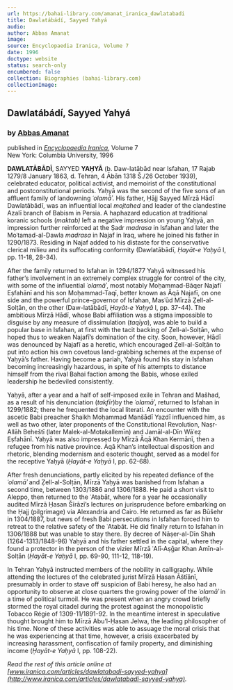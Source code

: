 ```yaml
---
url: https://bahai-library.com/amanat_iranica_dawlatabadi
title: Dawlatábádí, Sayyed Yahyá
audio: 
author: Abbas Amanat
image: 
source: Encyclopaedia Iranica, Volume 7
date: 1996
doctype: website
status: search-only
encumbered: false
collection: Biographies (bahai-library.com)
collectionImage: 
---
```



## Dawlatábádí, Sayyed Yahyá

### by [Abbas Amanat](https://bahai-library.com/author/Abbas+Amanat)

published in [_Encyclopaedia Iranica_](https://bahai-library.com/series/Encyclopaedia%20Iranica), Volume 7  
New York: Columbia University, 1996


**DAWLATĀBĀDĪ**, SAYYED **YAḤYĀ** (b. Daw-latābād near Isfahan, 17 Rajab 1279/8 January 1863, d. Tehran, 4 Ābān 1318 Š./26 October 1939), celebrated educator, political activist, and memoirist of the constitutional and postconstitutional periods. Yaḥyā was the second of the five sons of an affluent family of landowning _ʿolamāʾ_. His father, Ḥājj Sayyed Mīrzā Hādī Dawlatābādī, was an influential local _mojtahed_ and leader of the clandestine Azalī branch of Babism in Persia. A haphazard education at traditional koranic schools (_maktab)_ left a negative impression on young Yaḥyā, an impression further reinforced at the Ṣadr _madrasa_ in Isfahan and later the Moʿtamad-al-Dawla _madrasa_ in Najaf in Iraq, where he joined his father in 1290/1873. Residing in Najaf added to his distaste for the conservative clerical milieu and its suffocating conformity (Dawlatābādī, _Ḥayāt-e Yaḥyā_ I, pp. 11-18, 28-34).

After the family returned to Isfahan in 1294/1877 Yaḥyā witnessed his father’s involvement in an extremely complex struggle for control of the city, with some of the influential _ʿolamāʾ_, most notably Moḥammad-Bāqer Najafī Eṣfahānī and his son Moḥammad-Taqī, better known as Āqā Najafī, on one side and the powerful prince-governor of Isfahan, Masʿūd Mīrzā Ẓell-al-Solṭān, on the other (Daw-latābādī, _Ḥayāt-e Yaḥyā_ I, pp. 37-44). The ambitious Mīrzā Hādī, whose Babi affiliation was a stigma impossible to disguise by any measure of dissimulation (_taqīya_), was able to build a popular base in Isfahan, at first with the tacit backing of Ẓell-al-Solṭān, who hoped thus to weaken Najafī’s domination of the city. Soon, however, Hādī was denounced by Najafī as a heretic, which encouraged Ẓell-al-Solṭān to put into action his own covetous land-grabbing schemes at the expense of Yaḥyā’s father. Having become a pariah, Yaḥyā found his stay in Isfahan becoming increasingly hazardous, in spite of his attempts to distance himself from the rival Bahai faction among the Babis, whose exiled leadership he bedeviled consistently.

Yaḥyā, after a year and a half of self-imposed exile in Tehran and Mašhad, as a result of his denunciation (_takfīr_)by the _ʿolamāʾ_, returned to Isfahan in 1299/1882; there he frequented the local literati. An encounter with the ascetic Babi preacher Shaikh Moḥammad Manšādī Yazdī influenced him, as well as two other, later proponents of the Constitutional Revolution, Naṣr-Allāh Beheštī (later Malek-al-Motakallemīn) and Jamāl-al-Dīn Wāʿeẓ Eṣfahānī. Yaḥyā was also impressed by Mīrzā Āqā Khan Kermānī, then a refugee from his native province. Āqā Khan’s intellectual disposition and rhetoric, blending modernism and esoteric thought, served as a model for the receptive Yaḥyā (_Ḥayāt-e Yaḥyā_ I, pp. 62-68).

After fresh denunciations, partly elicited by his repeated defiance of the _ʿolamāʾ_ and Ẓell-al-Solṭān, Mīrzā Yaḥyā was banished from Isfahan a second time, between 1303/1886 and 1306/1888. He paid a short visit to Aleppo, then returned to the ʿAtabāt, where for a year he occasionally audited Mīrzā Ḥasan Šīrāzī’s lectures on jurisprudence before embarking on the Ḥajj (pilgrimage) via Alexandria and Cairo. He returned as far as Būšehr in 1304/1887, but news of fresh Babi persecutions in Isfahan forced him to retreat to the relative safety of the ʿAtabāt. He did finally return to Isfahan in 1306/1888 but was unable to stay there. By decree of Nāṣer-al-Dīn Shah (1264-1313/1848-96) Yaḥyā and his father settled in the capital, where they found a protector in the person of the vizier Mīrzā ʿAlī-Aṣḡar Khan Amīn-al-Solṭān (_Ḥayāt-e Yaḥyā_ I, pp. 69-90, 111-12, 118-19).

In Tehran Yaḥyā instructed members of the nobility in calligraphy. While attending the lectures of the celebrated jurist Mīrzā Ḥasan Āštīānī, presumably in order to stave off suspicion of Babi heresy, he also had an opportunity to observe at close quarters the growing power of the _ʿolamāʾ_ in a time of political turmoil. He was present when an angry crowd briefly stormed the royal citadel during the protest against the monopolistic Tobacco Régie of 1309-11/1891-92. In the meantime interest in speculative thought brought him to Mīrzā Abu’l-Ḥasan Jelwa, the leading philosopher of his time. None of these activities was able to assuage the moral crisis that he was experiencing at that time, however, a crisis exacerbated by increasing harassment, confiscation of family property, and diminishing income (_Ḥayāt-e Yaḥyā_ I, pp. 108-22).

  
_Read the rest of this article online at [www.iranica.com/articles/dawlatabadi-sayyed-yahya](http://www.iranica.com/articles/dawlatabadi-sayyed-yahya)._